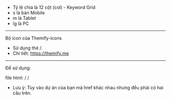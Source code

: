 
- Tỷ lệ chia là 12 cột (col) - Keyword Grid
- s là bản Mobile
- m là Tablet
- lg là PC
-------------------------------------------
Bộ icon của Themify-icons
- Sử dụng thẻ /<i></i>.
- Chi tiết: https://themify.me

-------------------------------------------
Để sử dụng:

file html:
/<link rel="stylesheet" href="grid.css">
/<link rel="stylesheet" href="font/themify-icons.css">

- Lưu ý: Tùy vào dự án của bạn mà href khác nhau nhưng đều phải có hai câu trên.
